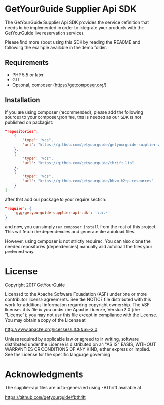 # GetYourGuide Supplier Api SDK
The GetYourGuide Supplier Api SDK provides the service definition 
that needs to be implemented in order to integrate your products with
the GetYourGuide live reservation services. 

Please find more about using this SDK by reading the README and following 
the example available in the demo folder. 


## Requirements
- PHP 5.5 or later
- GIT
- Optional, composer (https://getcomposer.org/)

## Installation
If you are using composer (recommended), please add the following sources to your composer.json file, this is needed
as our SDK is not published on packagist:
```json
"repositories": [
    {
        "type": "vcs",
        "url": "https://github.com/getyourguide/getyourguide-supplier-api-sdk"
    },
    {
        "type": "vcs",
        "url": "https://github.com/getyourguide/thrift-lib"
    },
    {
        "type": "vcs",
        "url": "https://github.com/getyourguide/hhvm-h2tp-resources"
    }
]
```
after that add our package to your require section:
```json
"require": {
    "gyg/getyourguide-supplier-api-sdk": "1.0.*"
}
```
and now, you can simply run ``composer install`` from the root of this project. This will fetch the dependencies and generate the autoload files.

However, using composer is not strictly required. You can also clone the needed repositories 
(dependencies) manually and autoload the files your preferred way.


License
=======
Copyright 2017 GetYourGuide

Licensed to the Apache Software Foundation (ASF) under one
or more contributor license agreements. See the NOTICE file
distributed with this work for additional information
regarding copyright ownership. The ASF licenses this file
to you under the Apache License, Version 2.0 (the
"License"); you may not use this file except in compliance
with the License. You may obtain a copy of the License at

  http://www.apache.org/licenses/LICENSE-2.0

Unless required by applicable law or agreed to in writing,
software distributed under the License is distributed on an
"AS IS" BASIS, WITHOUT WARRANTIES OR CONDITIONS OF ANY
KIND, either express or implied. See the License for the
specific language governing 


Acknowledgments
===============

The supplier-api files are auto-generated using FBThrift available at

  https://github.com/getyourguide/fbthrift
  
